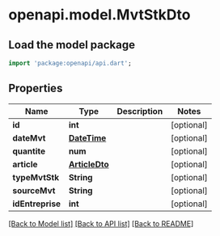 # openapi.model.MvtStkDto

## Load the model package
```dart
import 'package:openapi/api.dart';
```

## Properties
Name | Type | Description | Notes
------------ | ------------- | ------------- | -------------
**id** | **int** |  | [optional] 
**dateMvt** | [**DateTime**](DateTime.md) |  | [optional] 
**quantite** | **num** |  | [optional] 
**article** | [**ArticleDto**](ArticleDto.md) |  | [optional] 
**typeMvtStk** | **String** |  | [optional] 
**sourceMvt** | **String** |  | [optional] 
**idEntreprise** | **int** |  | [optional] 

[[Back to Model list]](../README.md#documentation-for-models) [[Back to API list]](../README.md#documentation-for-api-endpoints) [[Back to README]](../README.md)


